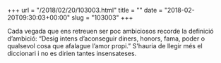 +++
url = "/2018/02/20/103003.html"
title = ""
date = "2018-02-20T09:30:03+00:00"
slug = "103003"
+++

Cada vegada que ens retreuen ser poc ambiciosos recorde la definició d’ambició: “Desig intens d’aconseguir diners, honors, fama, poder o qualsevol cosa que afalague l’amor propi.” S'hauria de llegir més el diccionari i no es dirien tantes insensateses.

